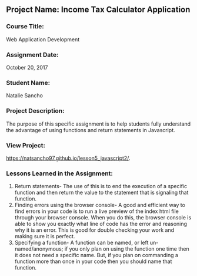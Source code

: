 ## Project Name:  Income Tax Calculator Application

### Course Title:
Web Application Development

### Assignment Date:  
October 20, 2017

### Student Name:  
Natalie Sancho

### Project Description:
The purpose of this specific assignment is to help students fully understand the advantage of using functions and return statements in Javascript. 

### View Project:
https://natsancho97.github.io/lesson5_javascript2/.

### Lessons Learned in the Assignment:
1. Return statements- The use of this is to end the execution of a specific function and then return the value to the statement that is signaling that function.
2. Finding errors using the browser console- A good and efficient way to find errors in your code is to run a live preview of the index html file through your browser console. When you do this, the browser console is able to show you exactly what line of code has the error and reasoning why it is an error. This is good for double checking your work and making sure it is perfect. 
3. Specifying a function- A function can be named, or left un-named/anonymous; if you only plan on using the function one time then it does not need a specific name. But, if you plan on commanding a function more than once in your code then you should name that function.




